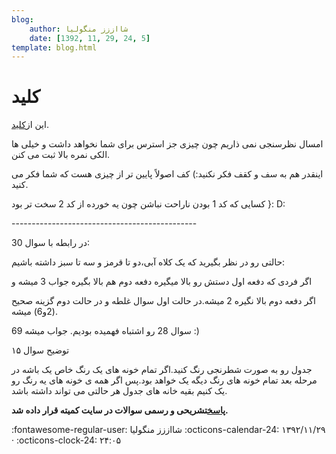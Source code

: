 ```yaml
---
blog:
    author: شااززز منگولیا
    date: [1392, 11, 29, 24, 5]
template: blog.html
---
```

# کلید

<div class="cnt">
این از<a href="http://bayanbox.ir/id/8871561327690236008" target="_blank">کلید</a>.<p></p>
<p>امسال نظرسنجی نمی ذاریم چون چیزی جز استرس برای شما نخواهد داشت و خیلی ها الکی نمره بالا ثبت می کنن.</p>
<p>اینقدر هم به سف و کقف فکر نکنید:) کف اصولاً پایین تر از چیزی هست که شما فکر می کنید.</p>
<p>کسایی که کد 1 بودن ناراحت نباشن چون یه خورده از کد 2 سخت تر بود }: D:</p>
<p>----------------------------------------------</p>
<p>در رابطه با سوال 30:</p>
<p>حالتی رو در نظر بگیرید که یک کلاه آبی،دو تا قرمز و سه تا سبز داشته باشیم:</p>
<p>اگر فردی که دفعه اول دستش رو بالا میگیره دفعه دوم هم بالا بگیره جواب 3 میشه و</p>
<p>اگر دفعه دوم بالا نگیره 2 میشه.در حالت اول سوال غلطه و در حالت دوم گزینه صحیح (2و6) میشه.</p>
<p>سوال 28 رو اشتباه فهمیده بودیم. جواب میشه 69 :)</p>
<p>توضیح سوال ۱۵</p>
<p>جدول رو به صورت شطرنجی رنگ کنید.اگر تمام خونه های یک رنگ خاص یک باشه در مرحله بعد تمام خونه های رنگ دیگه یک خواهد بود.پس اگر همه ی خونه های یه رنگ رو یک کنیم بقیه خانه های جدول هر حالتی می تواند داشته باشد.</p>
<p><strong><a href="http://iranoi.org/" target="_blank">پاسخ</a>تشریحی و رسمی سوالات در سایت کمیته قرار داده شد.</strong></p>
</div>

<div class="blog-info" markdown>
<span class="blog-author">
:fontawesome-regular-user: شااززز منگولیا
</span>
<span class="blog-date">
:octicons-calendar-24: ۱۳۹۲/۱۱/۲۹ · :octicons-clock-24: ۲۴:۰۵
</span>
</div>

